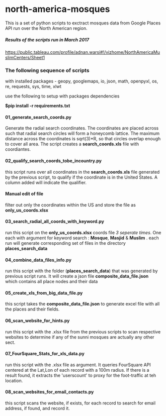 # north-america-mosques
This is a set of python scripts to exctract mosques data from Google Places API run over the North American region. 

##### Results of the scripts run in March 2017
https://public.tableau.com/profile/adnan.warsi#!/vizhome/NorthAmericaMuslimCenters/Sheet1

### The following sequence of scripts
with installed packages - geopy, googlemaps, io, json, math, openpyxl, os, re, requests, sys, time, xlwt

use the following to setup with packages dependencies

**$pip install -r requirements.txt**

#### 01_generate_search_coords.py
Generate the radial search coordinates.  The coordinates are placed across such that radial search circles
will form a honeycomb lattice.  The maximum distance across the coordinates is sqrt(3)*R, so that circles
overlap enough to cover all area.  The script creates a __search_coords.xls__ file with coordiantes.

#### 02_qualify_search_coords_tobe_incountry.py
this script runs over all coordinates in the __search_coords.xls__ file generated by the previous script,
to qualify if the coordinate is in the United States. A column added will indicate the qualifier.

#### Manual edit of file
filter out only the coordinates within the US and store the file as __only_us_coords.xlsx__

#### 03_search_radial_all_coords_with_keyword.py
run this script on the  __only_us_coords.xlsx__ coords file _3 seperate times_. One each with argument
for keyword search : __Mosque__, __Masjid__ & __Muslim__ . each run will generate
corresponding set of files in the directory __places_search_data__

#### 04_combine_data_files_info.py
run this script with the folder (__places_search_data__) that was generated by previous script runs.
It will create a json file __composite_data_file.json__ which contains all
place nodes and their data

#### 05_create_xls_from_big_data_file.py
this script takes the __composite_data_file.json__ to generate excel file
with all the places and their fields.

#### 06_scan_website_for_hints.py
run this script with the .xlsx file from the previous scripts to scan respective
websites to determine if any of the sunni mosques are actually any other sect.

#### 07_FourSquare_Stats_for_xls_data.py
run this script with the .xlsx file as argument. It queries FourSquare API centered at the Lat,Lon
of each record with a 100m radius.  If there is a result found, it extracts the 'userscount' to proxy
for the foot-traffic at teh location.

#### 08_scan_websites_for_email_contacts.py
this script scans the website, if exists, for each record to search for email
address, if found, and record it.

